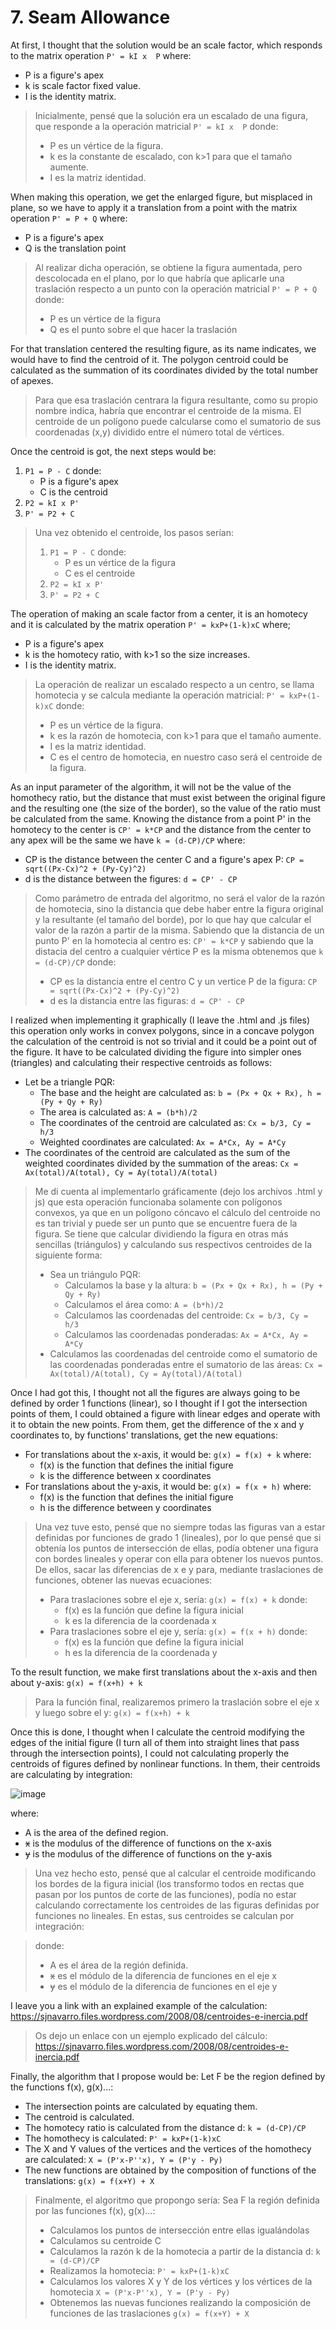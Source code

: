 # 7. Seam Allowance

At first, I thought that the solution would be an scale factor, which responds to the matrix operation ```P' = kI x  P``` where:
- P is a figure's apex 
- k is scale factor fixed value.
- I is the identity matrix.
> Inicialmente, pensé que la solución era un escalado de una figura, que responde a la operación matricial ```P' = kI x  P``` donde:
> - P es un vértice de la figura.
> - k es la constante de escalado, con k>1 para que el tamaño aumente.
> - I  es la matriz identidad.

When making this operation, we get the enlarged figure, but misplaced in plane, so we have to apply it a translation from a point with the matrix operation ```P' = P + Q``` where:
- P is a figure's apex 
- Q is the translation point
> Al realizar dicha operación, se obtiene la figura aumentada, pero descolocada en el plano, por lo que habría que aplicarle una traslación respecto a un punto con la operación matricial ```P' = P + Q``` donde:
> - P es un vértice de la figura
> - Q es el punto sobre el que hacer la traslación

For that translation centered the resulting figure, as its name indicates, we would have to find the centroid of it. The polygon centroid could be calculated as the summation of its coordinates divided by the total number of apexes.
> Para que esa traslación centrara la figura resultante, como su propio nombre indica, habría que encontrar el centroide de la misma. El centroide de un polígono puede calcularse como el sumatorio de sus coordenadas (x,y) dividido entre el número total de vértices.

Once the centroid is got, the next steps would be:
1. ```P1 = P - C``` donde:
    - P is a figure's apex 
    - C is the centroid
2. ```P2 = kI x P'``` 
3. ```P' = P2 + C```

> Una vez obtenido el centroide, los pasos serían:
>1. ```P1 = P - C``` donde:
>    - P es un vértice de la figura
>    - C es el centroide
>2. ```P2 = kI x P'``` 
>3. ```P' = P2 + C```

The operation of making an scale factor from a center, it is an homotecy and it is calculated by the matrix operation ```P' = kxP+(1-k)xC``` where;
- P is a figure's apex
- k is the homotecy ratio, with k>1 so the size increases.
- I is the identity matrix.
>La operación de realizar un escalado respecto a un centro, se llama homotecia y se calcula mediante la operación matricial: ```P' = kxP+(1-k)xC``` donde:
>- P es un vértice de la figura.
>- k es la razón de homotecia, con k>1 para que el tamaño aumente.
>- I  es la matriz identidad.
>- C es el centro de homotecia, en nuestro caso será el centroide de la figura.

As an input parameter of the algorithm, it will not be the value of the homothecy ratio, but the distance that must exist between the original figure and the resulting one (the size of the border), so the value of the ratio must be calculated from the same. Knowing the distance from a point P' in the homotecy to the center is ```CP' = k*CP``` and the distance from the center to any apex will be the same we have ```k = (d-CP)/CP``` where:
- CP is the distance between the center C and a figure's apex P: ```CP = sqrt((Px-Cx)^2 + (Py-Cy)^2)```
- d is the distance between the figures: ```d = CP' - CP```

>Como parámetro de entrada del algoritmo, no será el valor de la razón de homotecia, sino la distancia que debe haber entre la figura original y la resultante (el tamaño del borde), por lo que hay que calcular el valor de la razón a partir de la misma. Sabiendo que la distancia de un punto P' en la homotecia al centro es: ```CP' = k*CP``` y sabiendo que la distacia del centro a cualquier vértice P es la misma obtenemos que ```k = (d-CP)/CP``` donde:
>- CP es la distancia entre el centro C y un vertice P de la figura: ```CP = sqrt((Px-Cx)^2 + (Py-Cy)^2)```
>- d es la distancia entre las figuras: ```d = CP' - CP```

I realized when implementing it graphically (I leave the .html and .js files) this operation only works in convex polygons, since in a concave polygon the calculation of the centroid is not so trivial and it could be a point out of the figure. It have to be calculated dividing the figure into simpler ones (triangles) and calculating their respective centroids as follows:
- Let be a triangle PQR:
    - The base and the height are calculated as: ```b = (Px + Qx + Rx), h = (Py + Qy + Ry)```
    - The area is calculated as: ```A = (b*h)/2```
    - The coordinates of the centroid are calculated as: ```Cx = b/3, Cy = h/3```
    - Weighted coordinates are calculated: ```Ax = A*Cx, Ay = A*Cy```
- The coordinates of the centroid are calculated as the sum of the weighted coordinates divided by the summation of the areas: ```Cx = Ax(total)/A(total), Cy = Ay(total)/A(total)```

> Me di cuenta al implementarlo gráficamente (dejo los archivos .html y js) que esta operación funcionaba solamente con polígonos convexos, ya que en un polígono cóncavo el cálculo del centroide no es tan trivial y puede ser un punto que se encuentre fuera de la figura. Se tiene que calcular dividiendo la figura en otras más sencillas (triángulos) y calculando sus respectivos centroides de la siguiente forma:
> - Sea un triángulo PQR:
>   - Calculamos la base y la altura: ```b = (Px + Qx + Rx), h = (Py + Qy + Ry)```
>   - Calculamos el área como: ```A = (b*h)/2```
>   - Calculamos las coordenadas del centroide: ```Cx = b/3, Cy = h/3```
>   - Calculamos las coordenadas ponderadas: ```Ax = A*Cx, Ay = A*Cy```
> - Calculamos las coordenadas del centroide como el sumatorio de las coordenadas ponderadas entre el sumatorio de las áreas: ```Cx = Ax(total)/A(total), Cy = Ay(total)/A(total)```

Once I had got this, I thought not all the figures are always going to be defined by order 1 functions (linear), so I thought if I got the intersection points of them, I could obtained a figure with linear edges and operate with it to obtain the new points. From them, get the difference of the x and y coordinates to, by functions' translations, get the new equations: 
- For translations about the x-axis, it would be: ```g(x) = f(x) + k``` where:
    - f(x) is the function that defines the initial figure
    - k is the difference between x coordinates
- For translations about the y-axis, it would be: ```g(x) = f(x + h)``` where:
    - f(x) is the function that defines the initial figure
    - h is the difference between y coordinates

> Una vez tuve esto, pensé que no siempre todas las figuras van a estar definidas por funciones de grado 1 (lineales), por lo que pensé que si obtenía los puntos de intersección de ellas, podía obtener una figura con bordes lineales y operar con ella para obtener los nuevos puntos. De ellos, sacar las diferencias de x e y para, mediante traslaciones de funciones, obtener las nuevas ecuaciones:
>- Para traslaciones sobre el eje x, sería: ```g(x) = f(x) + k``` donde:
>      - f(x) es la función que define la figura inicial
>      - k es la diferencia de la coordenada x
>- Para traslaciones sobre el eje y, sería: ```g(x) = f(x + h)``` donde:
>    - f(x) es la función que define la figura inicial
>    - h es la diferencia de la coordenada y

To the result function, we make first translations about the x-axis and then about y-axis: ```g(x) = f(x+h) + k```

> Para la función final, realizaremos primero la traslación sobre el eje x y luego sobre el y: ```g(x) = f(x+h) + k```

Once this is done, I thought when I calculate the centroid modifying the edges of the initial figure (I turn all of them into straight lines that pass through the intersection points), I could not calculating properly the centroids of figures defined by nonlinear functions. In them, their centroids are calculating by integration:

![image](https://user-images.githubusercontent.com/62429039/136408760-3c8e8b25-626e-4843-a9c4-293627fd2243.png)

where:
- A is the area of the defined region.
- ~~x~~  is the modulus of the difference of functions on the x-axis
- ~~y~~  is the modulus of the difference of functions on the y-axis

> Una vez hecho esto, pensé que al calcular el centroide modificando los bordes de la figura inicial (los transformo todos en rectas que pasan por los puntos de corte de las funciones), podía no estar calculando correctamente los centroides de las figuras definidas por funciones no lineales. En estas, sus centroides se calculan por integración:

>donde:
>- A es el área de la región definida.
>- ~~x~~ es el módulo de la diferencia de funciones en el eje x
>- ~~y~~ es el módulo de la diferencia de funciones en el eje y

I leave you a link with an explained example of the calculation: https://sjnavarro.files.wordpress.com/2008/08/centroides-e-inercia.pdf

>Os dejo un enlace con un ejemplo explicado del cálculo: https://sjnavarro.files.wordpress.com/2008/08/centroides-e-inercia.pdf

Finally, the algorithm that I propose would be:
Let F be the region defined by the functions f(x), g(x)...:
- The intersection points are calculated by equating them.
- The centroid is calculated.
- The homotecy ratio is calculated from the distance d: ```k = (d-CP)/CP```
- The homothecy is calculated: ```P' = kxP+(1-k)xC```
- The X and Y values of the vertices and the vertices of the homothecy are calculated: ```X = (P'x-P''x), Y = (P'y - Py)```
- The new functions are obtained by the composition of functions of the translations: ```g(x) = f(x+Y) + X```
>Finalmente, el algoritmo que propongo sería:
>Sea F la región definida por las funciones f(x), g(x)...:
>- Calculamos los puntos de intersección entre ellas igualándolas
>- Calculamos su centroide C
>- Calculamos la razón k de la homotecia a partir de la distancia d: ```k = (d-CP)/CP```
>- Realizamos la homotecia: ```P' = kxP+(1-k)xC```
>- Calculamos los valores X y Y de los vértices y los vértices de la homotecia ```X = (P'x-P''x), Y = (P'y - Py)```
>- Obtenemos las nuevas funciones realizando la composición de funciones de las traslaciones  ```g(x) = f(x+Y) + X```

